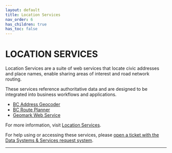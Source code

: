 ```yaml
---
layout: default
title: Location Services
nav_order: 6
has_children: true
has_toc: false
---
```


# LOCATION SERVICES

Location Services are a suite of web services that locate civic addresses and place names, enable sharing areas of interest and road network routing.

These services reference authoritative data and are designed to be integrated into business workflows and applications.
+ [BC Address Geocoder](https://bcgov.github.io/data-publication/pages/dps_loc_address_geocoder.html)
+ [BC Route Planner](https://www2.gov.bc.ca/gov/content?id=9D99E684CCD042CD88FADC51E079B4B5)
+ [Geomark Web Service](https://www2.gov.bc.ca/gov/content?id=F6BAF45131954020BCFD2EBCC456F084)


For more information, visit [Location Services](https://www2.gov.bc.ca/gov/content?id=45603554C95E4E5E8C78C16FAF07A1FD).

For help using or accessing these services, please [open a ticket with the Data Systems & Services request system](https://dpdd.atlassian.net/servicedesk/customer/portal/1/group/7).

-------------------------------------------------------
